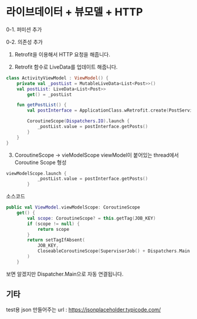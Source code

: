 # 라이브데이터 + 뷰모델 + HTTP

0-1. 퍼미션 추가
<uses-permission permission.INTERNET>

0-2. 의존성 추가

1. Retrofit을 이용해서 HTTP 요청을 해줍니다.

2. Retrofit 함수로 LiveData를 업데이트 해줍니다.

```kotlin
class ActivityViewModel : ViewModel() {
    private val _postList = MutableLiveData<List<Post>>()
    val postList: LiveData<List<Post>>
        get() = _postList

    fun getPostList() {
        val postInterface = ApplicationClass.wRetrofit.create(PostService::class.java)

        CoroutineScope(Dispatchers.IO).launch {
            _postList.value = postInterface.getPosts()
        }
    }
}
```

3. CoroutineScope -> vieModelScope
   viewModel이 붙어있는 thread에서 Coroutine Scope 형성

```kotlin
viewModelScope.launch {
            _postList.value = postInterface.getPosts()
        }
```

소스코드

```kotlin
public val ViewModel.viewModelScope: CoroutineScope
    get() {
        val scope: CoroutineScope? = this.getTag(JOB_KEY)
        if (scope != null) {
            return scope
        }
        return setTagIfAbsent(
            JOB_KEY,
            CloseableCoroutineScope(SupervisorJob() + Dispatchers.Main.immediate)
        )
    }
```

보면 알겠지만 Dispatcher.Main으로 자동 연결됩니다.

## 기타

test용 json 만들어주는 url : https://jsonplaceholder.typicode.com/
